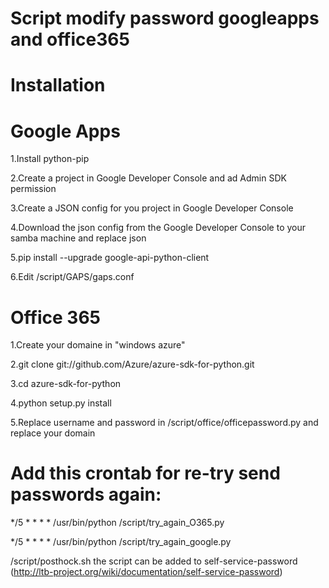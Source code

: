 Script modify password googleapps and office365
====

Installation
======

Google Apps
=========
1.Install python-pip

2.Create a project in Google Developer Console and ad Admin SDK permission
 
3.Create a JSON config for you project in Google Developer Console

4.Download the json config from the Google Developer Console to your samba machine and replace json

5.pip install --upgrade google-api-python-client

6.Edit /script/GAPS/gaps.conf 


Office 365
=========
1.Create your domaine in "windows azure"

2.git clone git://github.com/Azure/azure-sdk-for-python.git

3.cd azure-sdk-for-python

4.python setup.py install

5.Replace username and password in /script/office/officepassword.py and replace your domain

Add this crontab for re-try send passwords again:
====
*/5 * * * * /usr/bin/python /script/try_again_O365.py

*/5 * * * * /usr/bin/python /script/try_again_google.py

/script/posthock.sh the script can be added to self-service-password (http://ltb-project.org/wiki/documentation/self-service-password)
